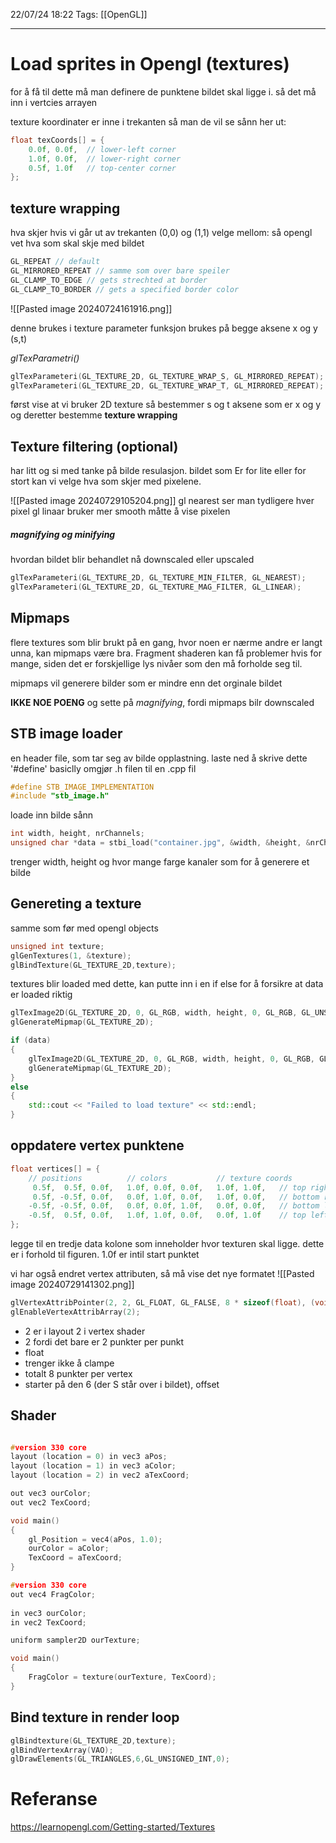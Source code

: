 22/07/24 18:22
Tags: [[OpenGL]]
___

# Load sprites in Opengl (textures)
for å få til dette må man definere de punktene bildet skal ligge i. så det må inn i vertcies arrayen

texture koordinater er inne i trekanten så man de vil se sånn her ut:
```c++
float texCoords[] = {
    0.0f, 0.0f,  // lower-left corner  
    1.0f, 0.0f,  // lower-right corner
    0.5f, 1.0f   // top-center corner
};
```


## texture wrapping
hva skjer hvis vi går ut av trekanten
(0,0) og (1,1)
velge mellom:
så opengl vet hva som skal skje med bildet
```c++
GL_REPEAT // default
GL_MIRRORED_REPEAT // samme som over bare speiler
GL_CLAMP_TO_EDGE // gets strechted at border
GL_CLAMP_TO_BORDER // gets a specified border color
```
![[Pasted image 20240724161916.png]]

denne brukes i texture parameter funksjon
brukes på begge aksene x og y (s,t)

*glTexParametri()*
```c++
glTexParameteri(GL_TEXTURE_2D, GL_TEXTURE_WRAP_S, GL_MIRRORED_REPEAT);
glTexParameteri(GL_TEXTURE_2D, GL_TEXTURE_WRAP_T, GL_MIRRORED_REPEAT);
```
først vise at vi bruker 2D texture
så bestemmer s og t aksene som er x og y
og deretter bestemme **texture wrapping**

## Texture filtering (optional)
har litt og si med tanke på bilde resulasjon. bildet som Er for lite eller for stort kan vi velge hva som skjer med pixelene.

![[Pasted image 20240729105204.png]]
gl nearest ser man tydligere hver pixel
gl linaar bruker mer smooth måtte å vise pixelen

##### magnifying og minifying
hvordan bildet blir behandlet nå downscaled eller upscaled

```c++
glTexParameteri(GL_TEXTURE_2D, GL_TEXTURE_MIN_FILTER, GL_NEAREST);
glTexParameteri(GL_TEXTURE_2D, GL_TEXTURE_MAG_FILTER, GL_LINEAR);
```
## Mipmaps
flere textures som blir brukt på en gang, hvor noen er nærme andre er langt unna, kan mipmaps være bra. Fragment shaderen kan få problemer hvis for mange, siden det er forskjellige lys nivåer som den må forholde seg til.

mipmaps vil generere bilder som er mindre enn det orginale bildet

**IKKE NOE POENG** og sette på *magnifying*, fordi mipmaps bilr downscaled

## STB image loader
en header file, som tar seg av bilde opplastning. laste ned å skrive dette
'#define' basiclly omgjør .h filen til en .cpp fil
```c++
#define STB_IMAGE_IMPLEMENTATION
#include "stb_image.h"
```
loade inn bilde sånn
```c++
int width, height, nrChannels;
unsigned char *data = stbi_load("container.jpg", &width, &height, &nrChannels, 0);
```
trenger width, height og hvor mange farge kanaler som for å generere et bilde

## Genereting a texture
samme som før med opengl objects
```c++
unsigned int texture;
glGenTextures(1, &texture);  
glBindTexture(GL_TEXTURE_2D,texture);
```

textures blir loaded med dette, kan putte inn i en if else for å forsikre at data er loaded riktig
```c++
glTexImage2D(GL_TEXTURE_2D, 0, GL_RGB, width, height, 0, GL_RGB, GL_UNSIGNED_BYTE, data);
glGenerateMipmap(GL_TEXTURE_2D);
```

```c++
if (data)
{
    glTexImage2D(GL_TEXTURE_2D, 0, GL_RGB, width, height, 0, GL_RGB, GL_UNSIGNED_BYTE, data);
    glGenerateMipmap(GL_TEXTURE_2D);
}
else
{
    std::cout << "Failed to load texture" << std::endl;
}
```

## oppdatere vertex punktene
```c++
float vertices[] = {
    // positions          // colors           // texture coords
     0.5f,  0.5f, 0.0f,   1.0f, 0.0f, 0.0f,   1.0f, 1.0f,   // top right
     0.5f, -0.5f, 0.0f,   0.0f, 1.0f, 0.0f,   1.0f, 0.0f,   // bottom right
    -0.5f, -0.5f, 0.0f,   0.0f, 0.0f, 1.0f,   0.0f, 0.0f,   // bottom left
    -0.5f,  0.5f, 0.0f,   1.0f, 1.0f, 0.0f,   0.0f, 1.0f    // top left 
};
```

legge til en tredje data kolone som inneholder hvor texturen skal ligge. dette er i forhold til figuren. 1.0f er intil start punktet

vi har også endret vertex attributen, så må vise det nye formatet
![[Pasted image 20240729141302.png]]

```c++
glVertexAttribPointer(2, 2, GL_FLOAT, GL_FALSE, 8 * sizeof(float), (void*)(6 * sizeof(float)));
glEnableVertexAttribArray(2);  
```
- 2 er i layout 2 i vertex shader
- 2 fordi det bare er 2 punkter per punkt
- float
- trenger ikke å clampe
- totalt 8 punkter per vertex
- starter på den 6 (der S står over i bildet), offset

## Shader

```c

#version 330 core
layout (location = 0) in vec3 aPos;
layout (location = 1) in vec3 aColor;
layout (location = 2) in vec2 aTexCoord;

out vec3 ourColor;
out vec2 TexCoord;

void main()
{
    gl_Position = vec4(aPos, 1.0);
    ourColor = aColor;
    TexCoord = aTexCoord;
}
```

```c
#version 330 core
out vec4 FragColor;
  
in vec3 ourColor;
in vec2 TexCoord;

uniform sampler2D ourTexture;

void main()
{
    FragColor = texture(ourTexture, TexCoord);
}
```

## Bind texture in render loop
```c++
glBindtexture(GL_TEXTURE_2D,texture);
glBindVertexArray(VAO);
glDrawElements(GL_TRIANGLES,6,GL_UNSIGNED_INT,0);
```





# Referanse
https://learnopengl.com/Getting-started/Textures